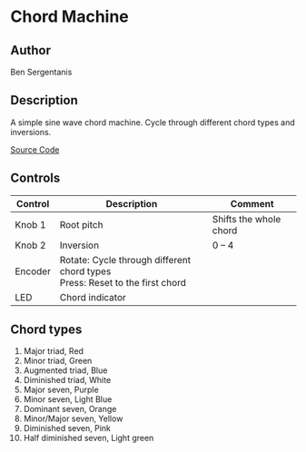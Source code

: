 # Chord Machine

## Author

Ben Sergentanis



## Description
A simple sine wave chord machine. Cycle through different chord types and inversions.

[Source Code](https://github.com/electro-smith/DaisyExamples/tree/master/pod/ChordMachine)

## Controls
| Control | Description | Comment |
| --- | --- | --- |
| Knob 1 | Root pitch | Shifts the whole chord |
| Knob 2 | Inversion | 0 – 4 |
| Encoder | Rotate: Cycle through different chord types<br>Press: Reset to the first chord | |
| LED | Chord indicator | |

## Chord types
  1. Major triad, Red
  2. Minor triad, Green
  3. Augmented triad, Blue
  4. Diminished triad, White
  5. Major seven, Purple
  6. Minor seven, Light Blue
  7. Dominant seven, Orange
  8. Minor/Major seven, Yellow
  9. Diminished seven, Pink
  10. Half diminished seven, Light green
  



